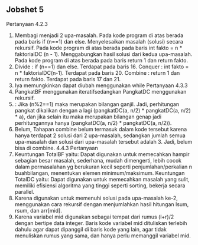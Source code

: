## Jobshet 5
Pertanyaan 4.2.3 
1. Membagi menjadi 2 upa-masalah. Pada kode program di atas berada pada baris if 
(n==1) dan else.
Menyelesaikan masalah (solusi) secara rekursif. Pada kode program di atas berada 
pada baris int fakto = n * faktorialDC (n - 1).
Menggabungkan hasil solusi dari kedua upa-masalah. Pada kode program di atas 
berada pada baris return 1 dan return fakto.
2. Divide : if (n==1) dan else. Terdapat pada baris 16.
Conquer : int fakto = n * faktorialDC(n-1). Terdapat pada baris 20.
Combine : return 1 dan return fakto. Terdapat pada baris 17 dan 21.
3. Iya memungkinkan dapat diubah menggunakan while
Pertanyaan 4.3.3
1.  PangkatBF menggunakan iteratifsedangkan PangkatDC menggunakan rekursif.
2. : Jika (n%2==1) maka merupakan bilangan ganjil. Jadi, perhitungan pangkat 
dikalikan dengan a lagi (pangkatDC(a, n/2) * pangkatDC(a, n/2) * a), dan jika selain itu 
maka merupakan bilangan genap jadi perhitungannya hanya (pangkatDC(a, n/2) *
pangkatDC(a, n/2)).
3. Belum, Tahapan combine belum termasuk dalam kode tersebut karena hanya 
terdapat 2 solusi dari 2 upa-masalah, sedangkan jumlah semua upa-masalah dan solusi dari 
upa-masalah tersebut adalah 3. Jadi, belum bisa di combine.
4.4.3 Pertanyaan
1. Keuntungan TotalBF yaitu:
Dapat digunakan untuk memecahkan hampir sebagian besar masalah, sederhana, 
mudah dimengerti, lebih cocok dalam permasalahan yg berukuran kecil seperti 
penjumlahan/perkalian n buahbilangan, menentukan elemen minimum/maksimum.
Keuntungan TotalDC yaitu:
Dapat digunakan untuk memecahkan masalah yang sulit, memiliki efisiensi 
algoritma yang tinggi seperti sorting, bekerja secara parallel.
3. Karena digunakan untuk memenuhi solusi pada upa-masalah ke-2, 
menggunakan cara rekursif dengan menjumlahkan hasil hitungan lsum, rsum, dan arr[mid].
4. Karena variabel mid digunakan sebagai tempat dari rumus (l+r)/2 dengan 
bertipe data integer. Baris kode variabel mid dituliskan terlebih dahulu agar dapat dipanggil 
di baris kode yang lain, agar tidak menuliskan rumus yang sama, dan hanya perlu 
memanggil variabel mid.


